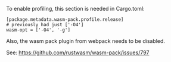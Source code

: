 To enable profiling, this section is needed in Cargo.toml:

```
[package.metadata.wasm-pack.profile.release]
# previously had just ['-O4']
wasm-opt = ['-O4', '-g']
```

Also, the wasm pack plugin from webpack needs to be disabled.

See:
https://github.com/rustwasm/wasm-pack/issues/797
